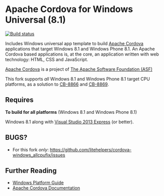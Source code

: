 <!--
#
# Licensed to the Apache Software Foundation (ASF) under one
# or more contributor license agreements.  See the NOTICE file
# distributed with this work for additional information
# regarding copyright ownership.  The ASF licenses this file
# to you under the Apache License, Version 2.0 (the
# "License"); you may not use this file except in compliance
# with the License.  You may obtain a copy of the License at
# 
# http://www.apache.org/licenses/LICENSE-2.0
# 
# Unless required by applicable law or agreed to in writing,
# software distributed under the License is distributed on an
# "AS IS" BASIS, WITHOUT WARRANTIES OR CONDITIONS OF ANY
#  KIND, either express or implied.  See the License for the
# specific language governing permissions and limitations
# under the License.
#
-->

Apache Cordova for Windows Universal (8.1)
===

[![Build status](https://ci.appveyor.com/api/projects/status/ltpbwo58csneglb1/branch/master?svg=true)](https://ci.appveyor.com/project/brodybits/cordova-windows-allcpufix/branch/master)

Includes Windows universal app template to build [Apache Cordova](http://cordova.apache.org) applications that target Windows 8.1 and Windows Phone 8.1. An Apache Cordova based applications is, at the core, an application written with web technology: HTML, CSS and JavaScript.

[Apache Cordova](http://cordova.apache.org) is a project of [The Apache Software Foundation (ASF)](http://apache.org)

This fork supports *all* Windows 8.1 and Windows Phone 8.1 target CPU platforms, as a solution to [CB-8866](https://issues.apache.org/jira/browse/CB-8866) and [CB-8869](https://issues.apache.org/jira/browse/CB-8869).

Requires
---

**To build for all platforms** (Windows 8.1 and Windows Phone 8.1)

  Windows 8.1 along with [Visual Studio 2013 Express](http://www.visualstudio.com/downloads/download-visual-studio-vs#d-express-windows-8) (or better).

BUGS?
-----

- For this fork *only*: https://github.com/litehelpers/cordova-windows_allcpufix/issues

Further Reading
---

- [Windows Platform Guide](http://cordova.apache.org/docs/en/edge/guide_platforms_win8_index.md.html#Windows%208%20Platform%20Guide)
- [Apache Cordova Documentation](http://docs.cordova.io)
